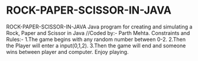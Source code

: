 # ROCK-PAPER-SCISSOR-IN-JAVA
ROCK-PAPER-SCISSOR-IN-JAVA
Java program for creating and simulating a Rock, Paper and Scissor in Java 
//Coded by:- Parth Mehta. 
Constraints and Rules:- 
1.The game begins with any random number between 0-2. 
2.Then the Player will enter a input(0,1,2). 
3.Then the game will end and someone wins between player and computer. 
Enjoy playing.
